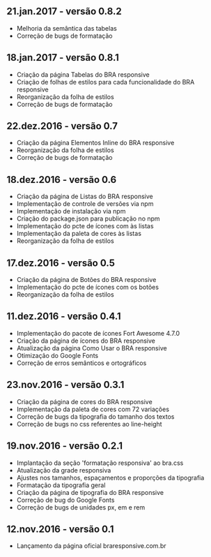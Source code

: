 21.jan.2017 - versão 0.8.2
------------------------------
- Melhoria da semântica das tabelas
- Correção de bugs de formatação

18.jan.2017 - versão 0.8.1
------------------------------
- Criação da página Tabelas do BRA responsive
- Criação de folhas de estilos para cada funcionalidade do BRA responsive
- Reorganização da folha de estilos
- Correção de bugs de formatação

22.dez.2016 - versão 0.7
------------------------------
- Criação da página Elementos Inline do BRA responsive
- Reorganização da folha de estilos
- Correção de bugs de formatação

18.dez.2016 - versão 0.6
------------------------------
- Criação da página de Listas do BRA responsive
- Implementação de controle de versões via npm
- Implementação de instalação via npm
- Criação do package.json para publicação no npm
- Implementação do pcte de ícones com às listas
- Implementação da paleta de cores às listas
- Reorganização da folha de estilos

17.dez.2016 - versão 0.5
------------------------------
- Criação da página de Botões do BRA responsive
- Implementação do pcte de ícones com os botões
- Reorganização da folha de estilos

11.dez.2016 - versão 0.4.1
------------------------------
- Implementação do pacote de ícones Fort Awesome 4.7.0
- Criação da página de ícones do BRA responsive
- Atualização da página Como Usar o BRA responsive
- Otimização do Google Fonts
- Correção de erros semânticos e ortográficos

23.nov.2016 - versão 0.3.1
------------------------------
- Criação da página de cores do BRA responsive
- Implementação da paleta de cores com 72 variações
- Correção de bugs da tipografia do tamanho dos textos
- Correção de bugs no css referentes ao line-height

19.nov.2016 - versão 0.2.1
------------------------------
- Implantação da seção 'formatação responsiva' ao bra.css
- Atualização da grade responsiva
- Ajustes nos tamanhos, espaçamentos e proporções da tipografia
- Formatação da tipografia geral
- Criação da página de tipografia do BRA responsive
- Correção de bug do Google Fonts
- Correção de bugs de unidades px, em e rem

12.nov.2016 - versão 0.1
------------------------------
- Lançamento da página oficial braresponsive.com.br
